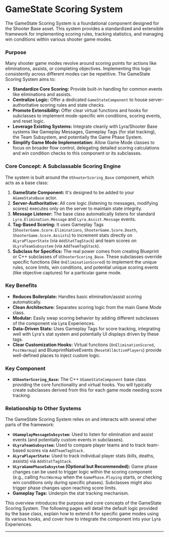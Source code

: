 # GameState Scoring System

The GameState Scoring System is a foundational component designed for the Shooter Base asset. This system provides a standardized and extensible framework for implementing scoring rules, tracking statistics, and managing win conditions within various shooter game modes.

### Purpose

Many shooter game modes revolve around scoring points for actions like eliminations, assists, or completing objectives. Implementing this logic consistently across different modes can be repetitive. The GameState Scoring System aims to:

* **Standardize Core Scoring:** Provide built-in handling for common events like eliminations and assists.
* **Centralize Logic:** Offer a dedicated `GameStateComponent` to house server-authoritative scoring rules and state checks.
* **Promote Extensibility:** Offer clear virtual functions and hooks for subclasses to implement mode-specific win conditions, scoring events, and reset logic.
* **Leverage Existing Systems:** Integrate cleanly with Lyra/Shooter Base systems like Gameplay Messages, Gameplay Tags (for stat tracking), the Team Subsystem, and potentially the Game Phase System.
* **Simplify Game Mode Implementation:** Allow Game Mode classes to focus on broader flow control, delegating detailed scoring calculations and win condition checks to this component or its subclasses.

### Core Concept: A Subclassable Scoring Engine

The system is built around the `UShooterScoring_Base` component, which acts as a base class:

1. **GameState Component:** It's designed to be added to your `AGameStateBase` actor.
2. **Server-Authoritative:** All core logic (listening to messages, modifying scores) executes only on the server to maintain state integrity.
3. **Message Listener:** The base class automatically listens for standard `Lyra.Elimination.Message` and `Lyra.Assist.Message` events.
4. **Tag-Based Scoring:** It uses Gameplay Tags (`ShooterGame.Score.Eliminations`, `ShooterGame.Score.Death`, `ShooterGame.Score.Assists`) to increment stats directly on `ALyraPlayerState` (via `AddStatTagStack`) and team scores on `ULyraTeamSubsystem` (via `AddTeamTagStack`).
5. **Subclass for Specifics:** The real power comes from creating Blueprint or C++ subclasses of `UShooterScoring_Base`. These subclasses override specific functions (like `OnEliminationScored`) to implement the unique rules, score limits, win conditions, and potential unique scoring events (like objective captures) for a particular game mode.

### Key Benefits

* **Reduces Boilerplate:** Handles basic elimination/assist scoring automatically.
* **Clean Architecture:** Separates scoring logic from the main Game Mode class.
* **Modular:** Easily swap scoring behavior by adding different subclasses of the component via Lyra Experiences.
* **Data-Driven Stats:** Uses Gameplay Tags for score tracking, integrating well with Lyra's stat system and potentially UI displays driven by these tags.
* **Clear Customization Hooks:** Virtual functions (`OnEliminationScored`, `PostWarmup`) and BlueprintNativeEvents (`ResetAllActivePlayers`) provide well-defined places to inject custom logic.

### Key Component

* **`UShooterScoring_Base`:** The C++ `UGameStateComponent` base class providing the core functionality and virtual hooks. You will typically create subclasses derived from this for each game mode needing score tracking.

### Relationship to Other Systems

The GameState Scoring System relies on and interacts with several other parts of the framework:

* **`UGameplayMessageSubsystem`:** Used to listen for elimination and assist events (and potentially custom events in subclasses).
* **`ULyraTeamSubsystem`:** Used to compare player teams and to track team-based scores via `AddTeamTagStack`.
* **`ALyraPlayerState`:** Used to track individual player stats (kills, deaths, assists) via `AddStatTagStack`.
* **`ULyraGamePhaseSubsystem` (Optional but Recommended):** Game phase changes can be used to trigger logic within the scoring component (e.g., calling `PostWarmup` when the `GamePhase.Playing` starts, or checking win conditions only during specific phases). Subclasses might also trigger phase changes upon reaching score limits.
* **Gameplay Tags:** Underpin the stat tracking mechanism.

This overview introduces the purpose and core concepts of the GameState Scoring System. The following pages will detail the default logic provided by the base class, explain how to extend it for specific game modes using its various hooks, and cover how to integrate the component into your Lyra Experiences.

***
